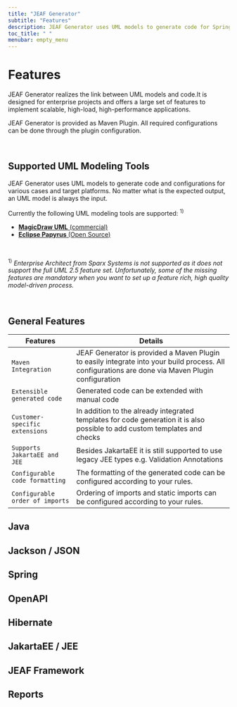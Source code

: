```yaml
---
title: "JEAF Generator"
subtitle: "Features"
description: JEAF Generator uses UML models to generate code for Spring, REST, Java, JakarataEE, JEE, Hibernate and others
toc_title: " "
menubar: empty_menu
---
```


# Features

JEAF Generator realizes the link between UML models and code.It is designed for enterprise projects and offers a large set of features to implement scalable, high-load, high-performance applications. 

JEAF Generator is provided as Maven Plugin. All required configurations can be done through the plugin configuration.

<br>

## Supported UML Modeling Tools

JEAF Generator uses UML models to generate code and configurations for various cases and target platforms. No matter what is the expected output, an UML model is always the input.

Currently the following UML modeling tools are supported: <sup>1)</sup>

* [**MagicDraw UML** (commercial)](https://www.3ds.com/products-services/catia/products/no-magic/magicdraw/)
* [**Eclipse Papyrus** (Open Source)](https://projects.eclipse.org/projects/modeling.mdt.papyrus)

<br>

<sup>1)</sup> *Enterprise Architect from Sparx Systems is not supported as it does not support the full UML 2.5 feature set. Unfortunately, some of the missing features are mandatory when you want to set up a feature rich, high quality model-driven process.*

<br>

## General Features

| Features                        | Details                                                                                                                                           |
| ------------------------------- | ------------------------------------------------------------------------------------------------------------------------------------------------- |
| `Maven Integration`             | JEAF Generator is provided a Maven Plugin to easily integrate into your build process. All configurations are done via Maven Plugin configuration |
| `Extensible generated code`     | Generated code can be extended with manual code                                                                                                   |
| `Customer-specific extensions`  | In addition to the already integrated templates for code generation it is also possible to add custom templates and checks                        |
| `Supports JakartaEE and JEE`    | Besides JakartaEE it is still supported to use legacy JEE types e.g. Validation Annotations                                                       |
| `Configurable code formatting`  | The formatting of the generated code can be configured according to your rules.                                                                   |
| `Configurable order of imports` | Ordering of imports and static imports can be configured according to your rules.                                                                 |


## Java

## Jackson / JSON

## Spring

## OpenAPI

## Hibernate

## JakartaEE / JEE

## JEAF Framework

## Reports
